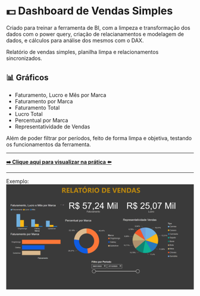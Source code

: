 # 💵 Dashboard de Vendas Simples
Criado para treinar a ferramenta de BI, com a limpeza e transformação dos dados com o power query, criação de relacianamentos e modelagem de dados, e cálculos para análise dos mesmos com o DAX. 

Relatório de vendas simples, planilha limpa e relacionamentos sincronizados.

## 📊 Gráficos
- Faturamento, Lucro e Mês por Marca
- Faturamento por Marca
- Faturamento Total
- Lucro Total
- Percentual por Marca
- Representatividade de Vendas

Além de poder filtrar por períodos, feito de forma limpa e objetiva, testando os funcionamentos da ferramenta.

***

[__➡️ Clique aqui para visualizar na prática ⬅️__](https://app.powerbi.com/view?r=eyJrIjoiZTg5MTBkNmEtOTA5Mi00NjY5LTkzMjQtZjFjYjI4MjljNjdmIiwidCI6IjAwZDE0NDU5LTRiOTMtNDI5Ny04ZjViLTVhYmUyMDQwNGUxOSJ9)

***
Exemplo:
![Imagem de Exemplo do Dashboard](./assets/images/exemplo.png)